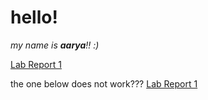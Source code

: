 # hello!
*my name is __aarya__!! :)* 

[Lab Report 1](lab-report-1-week-0.md)

the one below does not work???
[Lab Report 1](https://<your-username>.github.io/<your-lab-reports-repo>/lab-report-1-week-0.html)